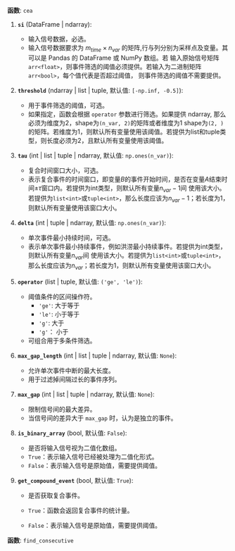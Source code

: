**函数**: `cea`

1. **`si`** (DataFrame | ndarray):  
   
   - 输入信号数据，必选。
   - 输入信号数据要求为 $m_{time} \times n_{var}$ 的矩阵,行与列分别为采样点及变量。其可以是 Pandas 的 DataFrame 或 NumPy 数组。若
     输入原始信号矩阵`arr<float>`，则事件筛选的阈值必须提供。若输入为二进制矩阵`arr<bool>`，每个值代表是否超过阈值，
     则事件筛选的阈值不需要提供。

2. **`threshold`** (ndarray | list | tuple, 默认值: `[-np.inf, -0.5]`):  
   
   - 用于事件筛选的阈值，可选。  
   - 如果指定，函数会根据 `operator` 参数进行筛选。如果提供 ndarray, 那么必须为维度为2，shape为`(n_var, 2)`的矩阵或者维度为1
     shape为`(2, )`的矩阵。若维度为1，则默认所有变量使用该阈值。若提供为list和tuple类型，则长度必须为2，且默认所有变量使用该阈值。

3. **`tau`** (int | list | tuple | ndarray, 默认值: `np.ones(n_var)`):  
   
   - 复合时间窗口大小，可选。  
   - 表示复合事件的时间窗口，即变量$B$的事件开始时间，是否在变量$A$结束时间$\pm \tau$窗口内。若提供为int类型，则默认所有变量$n_{var}-1$间
   使用该大小。若提供为`list<int>`或`tuple<int>`，那么长度应该为$n_{var}-1$；若长度为1，则默认所有变量使用该窗口大小。

4. **`delta`** (int | tuple | ndarray, 默认值: `np.ones(n_var)`):  
   
   - 单次事件最小持续时间，可选。
   - 表示单次事件最小持续事件，例如洪涝最小持续事件。若提供为int类型，则默认所有变量$n_{var}$间
   使用该大小。若提供为`list<int>`或`tuple<int>`，那么长度应该为$n_{var}$；若长度为1，则默认所有变量使用该窗口大小。

5. **`operator`** (list | tuple, 默认值: `('ge', 'le')`):  
   
   - 阈值条件的区间操作符。  
     - `'ge'`: 大于等于  
     - `'le'`: 小于等于  
     - `'g'`: 大于
     - `'g'`： 小于
   - 可组合用于多条件筛选。

6. **`max_gap_length`** (int | list | tuple | ndarray, 默认值: `None`):  
   
   - 允许单次事件中断的最大长度。  
   - 用于过滤掉间隔过长的事件序列。

7. **`max_gap`** (int | list | tuple | ndarray, 默认值: `None`):  
   
   - 限制信号间的最大差异。  
   - 当信号间的差异大于 `max_gap` 时，认为是独立的事件。

8. **`is_binary_array`** (bool, 默认值: `False`):  
   
   - 是否将输入信号视为二值化数组。  
    - `True`：表示输入信号已经被处理为二值化形式。
    - `False`：表示输入信号是原始值，需要提供阈值。

9. **`get_compound_event`** (bool, 默认值: `True`):  
   
   - 是否获取复合事件。  
   
   - `True`：函数会返回复合事件的统计量。
   - `False`：表示输入信号是原始值，需要提供阈值。

**函数**: `find_consecutive`